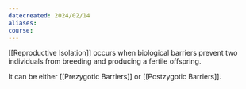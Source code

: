 ```yaml
---
datecreated: 2024/02/14
aliases: 
course:
---
```

[[Reproductive Isolation]] occurs when biological barriers prevent two individuals from breeding and producing a fertile offspring.

It can be either [[Prezygotic Barriers]] or [[Postzygotic Barriers]].